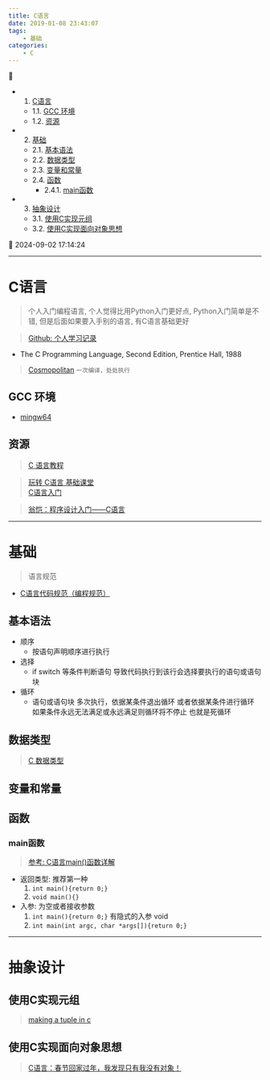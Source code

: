 ```yaml
---
title: C语言
date: 2019-01-08 23:43:07
tags: 
    - 基础
categories: 
    - C
---
```


💠

- 1. [C语言](#c语言)
    - 1.1. [GCC 环境](#gcc-环境)
    - 1.2. [资源](#资源)
- 2. [基础](#基础)
    - 2.1. [基本语法](#基本语法)
    - 2.2. [数据类型](#数据类型)
    - 2.3. [变量和常量](#变量和常量)
    - 2.4. [函数](#函数)
        - 2.4.1. [main函数](#main函数)
- 3. [抽象设计](#抽象设计)
    - 3.1. [使用C实现元组](#使用c实现元组)
    - 3.2. [使用C实现面向对象思想](#使用c实现面向对象思想)

💠 2024-09-02 17:14:24
****************************************
# C语言
> 个人入门编程语言, 个人觉得比用Python入门更好点, Python入门简单是不错, 但是后面如果要入手别的语言, 有C语言基础更好  

> [Github: 个人学习记录](https://github.com/Kuangcp/LearnC)  

- The C Programming Language, Second Edition, Prentice Hall, 1988 

> [Cosmopolitan](https://github.com/jart/cosmopolitan) `一次编译，处处执行`

## GCC 环境
- [mingw64](https://sourceforge.net/projects/mingw-w64/files/Toolchains%20targetting%20Win64/)

## 资源
> [C 语言教程](https://www.runoob.com/cprogramming/c-tutorial.html)  

> [玩转 C语言 基础课堂](https://study.163.com/course/introduction.htm?courseId=334013#/courseDetail?tab=1)  
> [C语言入门](https://www.imooc.com/learn/249)  

> [翁恺：程序设计入门——C语言](https://www.icourse163.org/course/ZJU-199001)  

**************************

# 基础
> 语言规范 
- [C语言代码规范（编程规范）](http://c.biancheng.net/view/158.html)

## 基本语法
- 顺序
    - 按语句声明顺序进行执行
- 选择
    - if switch 等条件判断语句 导致代码执行到该行会选择要执行的语句或语句块
- 循环
    - 语句或语句块 多次执行，依据某条件退出循环 或者依据某条件进行循环 如果条件永远无法满足或永远满足则循环将不停止 也就是死循环

## 数据类型
> [C 数据类型](https://www.runoob.com/cprogramming/c-data-types.html)

## 变量和常量

## 函数

### main函数
> [参考: C语言main()函数详解](http://c.biancheng.net/cpp/html/725.html)

- 返回类型: 推荐第一种
    1. `int main(){return 0;}`
    1. `void main(){}`
- 入参: 为空或者接收参数
    1. `int main(){return 0;}` 有隐式的入参 void
    1. `int main(int argc, char *args[]){return 0;}`

************************

# 抽象设计

## 使用C实现元组
> [making a tuple in c](https://stackoverflow.com/questions/22727404/making-a-tuple-in-c)

## 使用C实现面向对象思想
> [C语言：春节回家过年，我发现只有我没有对象！](https://mp.weixin.qq.com/s/TPZ7yO0sVoneY1ezGtWK2g)

